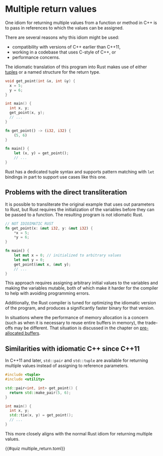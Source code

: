 # Multiple return values

One idiom for returning multiple values from a function or method in C++ is to
pass in references to which the values can be assigned.

There are several reasons why this idiom might be used:

- compatibility with versions of C++ earlier than C++11,
- working in a codebase that uses C-style of C++, or
- performance concerns.

The idiomatic translation of this program into Rust makes use of either
[tuples](https://doc.rust-lang.org/std/primitive.tuple.html) or a named
structure for the return type.

<div class="comparison">

```cpp
void get_point(int &x, int &y) {
  x = 5;
  y = 6;
}

int main() {
  int x, y;
  get_point(x, y);
  // ...
}
```

```rust
fn get_point() -> (i32, i32) {
    (5, 6)
}

fn main() {
    let (x, y) = get_point();
    // ...
}
```

</div>

Rust has a dedicated tuple syntax and supports pattern matching with `let`
bindings in part to support use cases like this one.

## Problems with the direct transliteration

It is possible to transliterate the original example that uses out parameters to
Rust, but Rust requires the initialization of the variables before they can be
passed to a function. The resulting program is not idiomatic Rust.

```rust
// NOT IDIOIMATIC RUST
fn get_point(x: &mut i32, y: &mut i32) {
    *x = 5;
    *y = 6;
}

fn main() {
    let mut x = 0; // initialized to arbitrary values
    let mut y = 0;
    get_point(&mut x, &mut y);
    // ...
}
```

This approach requires assigning arbitrary initial values to the variables and
making the variables mutable, both of which make it harder for the compiler to
help with avoiding programming errors.

Additionally, the Rust compiler is tuned for optimizing the idiomatic version of
the program, and produces a significantly faster binary for that version.

In situations where the performance of memory allocation is a concern (such as
when it is necessary to reuse entire buffers in memory), the trade-offs may be
different. That situation is discussed in the chapter on [pre-allocated
buffers](/idioms/out_params/pre-allocated_buffers.md).

## Similarities with idiomatic C++ since C++11

In C++11 and later, `std::pair` and `std::tuple` are available for returning
multiple values instead of assigning to reference parameters.

```cpp
#include <tuple>
#include <utility>

std::pair<int, int> get_point() {
  return std::make_pair(5, 6);
}

int main() {
  int x, y;
  std::tie(x, y) = get_point();
  // ...
}
```

This more closely aligns with the normal Rust idiom for returning multiple
values.

{{#quiz multiple_return.toml}}
